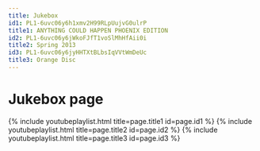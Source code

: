 ```yaml
---
title: Jukebox
id1: PL1-6uvc06y6h1xmv2H99RLpUujvG0ulrP
title1: ANYTHING COULD HAPPEN PHOENIX EDITION
id2: PL1-6uvc06y6jWkoFJfT1voSlMhHfAii0i
title2: Spring 2013
id3: PL1-6uvc06y6jyHHTXtBLbsIqVVtWmDeUc
title3: Orange Disc
---
```

# Jukebox page

{% include youtubeplaylist.html title=page.title1 id=page.id1 %}
{% include youtubeplaylist.html title=page.title2 id=page.id2 %}
{% include youtubeplaylist.html title=page.title3 id=page.id3 %}
